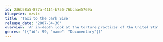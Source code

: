 ```yaml
---
id: 2d6b58a5-877a-4114-b755-76bcaae5769a
blueprint: movie
title: 'Taxi to the Dark Side'
release_date: '2007-04-30'
overview: 'An in-depth look at the torture practices of the United States in Afghanistan, Iraq and Guantanamo Bay, focusing on an innocent taxi driver in Afghanistan who was tortured and killed in 2002'
genres: '[{"id": 99, "name": "Documentary"}]'
---
```

